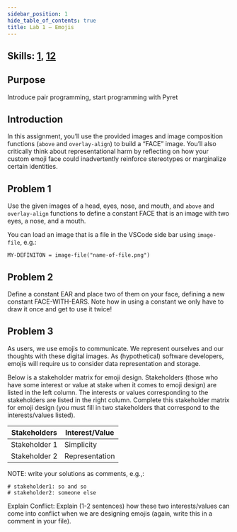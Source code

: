 ```yaml
---
sidebar_position: 1
hide_table_of_contents: true
title: Lab 1 — Emojis
---
```


## Skills: [1](</skills/#(1)>), [12](</skills/#(12)>)

## Purpose

Introduce pair programming, start programming with Pyret

## Introduction

In this assignment, you’ll use the provided images and image composition functions (`above` and `overlay-align`) to build a “FACE” image. You’ll also critically think about representational harm by reflecting on how your custom emoji face could inadvertently reinforce stereotypes or marginalize certain identities.

## Problem 1

Use the given images of a head, eyes, nose, and mouth, and `above` and `overlay-align` functions to define a constant FACE that is an image with two eyes, a nose, and a mouth.

You can load an image that is a file in the VSCode side bar using `image-file`, e.g.:

```pyret
MY-DEFINITON = image-file("name-of-file.png")
```

## Problem 2

Define a constant EAR and place two of them on your face, defining a new constant FACE-WITH-EARS. Note how in using a constant we only have to draw it once and get to use it twice!

## Problem 3

As users, we use emojis to communicate. We represent ourselves and our thoughts with these digital images. As (hypothetical) software developers, emojis will require us to consider data representation and storage.

Below is a stakeholder matrix for emoji design. Stakeholders (those who have some interest or value at stake when it comes to emoji design) are listed in the left column. The interests or values corresponding to the stakeholders are listed in the right column. Complete this stakeholder matrix for emoji design (you must fill in two stakeholders that correspond to the interests/values listed).

| Stakeholders | Interest/Value |
| -- | -- |
| Stakeholder 1 | Simplicity |
| Stakeholder 2 | Representation |

NOTE: write your solutions as comments, e.g.,:

```
# stakeholder1: so and so
# stakeholder2: someone else
```

Explain Conflict: Explain (1-2 sentences) how these two interests/values can come into conflict when we are designing emojis (again, write this in a comment in your file).
